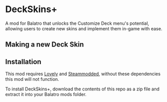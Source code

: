 # DeckSkins+

A mod for Balatro that unlocks the Customize Deck menu's potential, allowing users to create new skins and implement them in-game with ease.

## Making a new Deck Skin



## Installation

This mod requires [Lovely](https://github.com/ethangreen-dev/lovely-injector) and [Steammodded](https://github.com/Steamopollys/Steamodded), without these dependencies this mod will not function.

To install DeckSkins+, download the contents of this repo as a zip file and extract it into your Balatro mods folder.